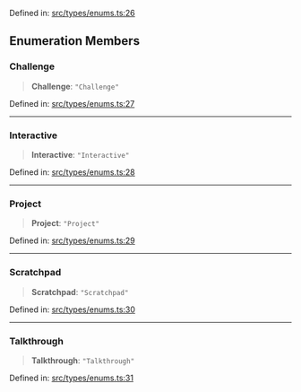 Defined in: [src/types/enums.ts:26](https://github.com/bhavjitChauhan/khan-api/blob/67d30ab4498111952301bcaddbef9a132bf75105/src/types/enums.ts#L26)

## Enumeration Members

### Challenge

> **Challenge**: `"Challenge"`

Defined in: [src/types/enums.ts:27](https://github.com/bhavjitChauhan/khan-api/blob/67d30ab4498111952301bcaddbef9a132bf75105/src/types/enums.ts#L27)

***

### Interactive

> **Interactive**: `"Interactive"`

Defined in: [src/types/enums.ts:28](https://github.com/bhavjitChauhan/khan-api/blob/67d30ab4498111952301bcaddbef9a132bf75105/src/types/enums.ts#L28)

***

### Project

> **Project**: `"Project"`

Defined in: [src/types/enums.ts:29](https://github.com/bhavjitChauhan/khan-api/blob/67d30ab4498111952301bcaddbef9a132bf75105/src/types/enums.ts#L29)

***

### Scratchpad

> **Scratchpad**: `"Scratchpad"`

Defined in: [src/types/enums.ts:30](https://github.com/bhavjitChauhan/khan-api/blob/67d30ab4498111952301bcaddbef9a132bf75105/src/types/enums.ts#L30)

***

### Talkthrough

> **Talkthrough**: `"Talkthrough"`

Defined in: [src/types/enums.ts:31](https://github.com/bhavjitChauhan/khan-api/blob/67d30ab4498111952301bcaddbef9a132bf75105/src/types/enums.ts#L31)

